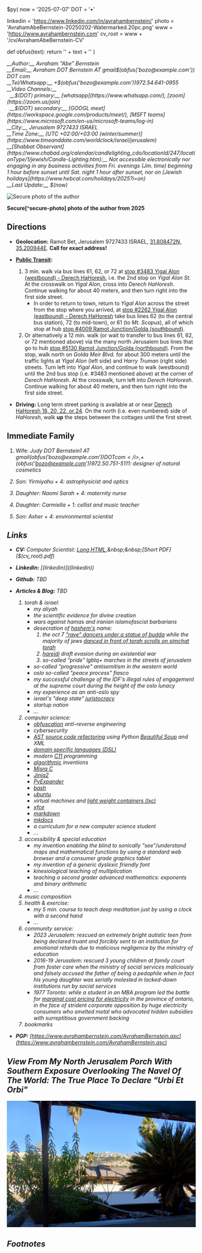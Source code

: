 $py(
now = '2025-07-07'
DOT = '&#x2022;'

linkedin = 'https://www.linkedin.com/in/avrahambernstein/'
photo = 'AvrahamAbeBernstein-20250202-Watermarked.20pc.png'
www = 'https://www.avrahambernstein.com'
cv_root = www + '/cv/AvrahamAbeBernstein-CV'

def obfus(text):
	return '<span class="hide">' + text + '</span>'
)
<address markdown="1">
__Author:__ Avraham "Abe" Bernstein
<br/>__Email:__ Avraham DOT Bernstein AT gmail$(obfus('bozo@example.com')) DOT com
<br/>__Tel/Whatsapp:__ +$(obfus('bozo@example.com'))972.54.641-0955
<br/>__Video Channels:__
<br/>&nbsp;&nbsp;__$(DOT) primary:__ [whatsapp](https://www.whatsapp.com/), [zoom](https://zoom.us/join)
<br/>&nbsp;&nbsp;__$(DOT) secondary:__ [GOOGL meet](https://workspace.google.com/products/meet/), [MSFT teams](https://www.microsoft.com/en-us/microsoft-teams/log-in)
<br/>__City:__ Jerusalem 9727433 ISRAEL
<br/>__Time Zone:__ [UTC +02:00/+03:00 (winter/summer)](https://www.timeanddate.com/worldclock/israel/jerusalem)
<br/>__[Shabbat Observant](https://www.chabad.org/calendar/candlelighting_cdo/locationId/247/locationType/1/jewish/Candle-Lighting.htm):__ Not accessible electronically nor engaging in any business activities from Fri. evenings (Jm. time) beginning 1 hour before sunset until Sat. night 1 hour after sunset, nor on [Jewish holidays](https://www.hebcal.com/holidays/2025?i=on)
<br/>__Last Update:__ $(now)
</address>

![Secure photo of the author]($(photo) "Secure photo of the author from 2025")

__Secure[^secure-photo] photo of the author from 2025__

## Directions

* __Geolocation:__ Ramot Bet, Jerusalem 9727433 ISRAEL, [31.808472N, 35.200944E](https://www.google.com/maps/place/31.808472,35.200944). __Call for exact address!__

* __[Public Transit](https://moovitapp.com/index/en/public_transit-Jerusalem-Israel-site_21889814-1):__ 
	1. 3 min. walk via bus lines 61, 62, or 72 at [stop #3483 Yigal Alon (westbound) - Derech HaHoresh](https://www.google.com/maps/place/Yigal+Allon%2FHaHoresh+Road/@31.8083434,35.2003684,17.13z/data=!4m14!1m7!3m6!1s0x1502d611ce627b0d:0x85b254a042ae21b9!2z15nXkteQ15wg15DXnNeV158v16knJ9eZ!8m2!3d31.808916!4d35.200722!16s%2Fg%2F12hrkrhm8!3m5!1s0x1502d60fc8b79bc7:0x3e3a8a7dc9ab930d!8m2!3d31.810358!4d35.201721!16s%2Fg%2F12hm16kmn?hl=en-US&entry=ttu&g_ep=EgoyMDI1MDQwMS4wIKXMDSoASAFQAw%3D%3D), i.e. the 2nd stop on _Yigal Alon St_. At the crosswalk on _Yigal Alon_, cross into _Derech HaHoresh_. Continue walking for about 40 meters, and then turn right into the first side street.
		* In order to return to town, return to _Yigal Alon_ across the street from the stop where you arrived, at [stop #2262 Yigal Alon (eastbound) - Derech HaHoresh](https://www.google.com/maps/place/Yigal+Allon%2FHaHoresh+Road/@31.8091604,35.2014654,18.58z/data=!4m6!3m5!1s0x1502d60fd7cd4491:0x3d6c0f4d8bc96fac!8m2!3d31.80946!4d35.201637!16s%2Fg%2F12hn7ywtg?hl=en-US&entry=ttu&g_ep=EgoyMDI1MDYzMC4wIKXMDSoASAFQAw%3D%3D) take bus lines 62 (to the central bus station), 72 (to mid-town), or 61 (to _Mt. Scopus_), all of which stop at hub [stop #4009 Ramot Junction/Golda (southbound)](https://www.google.com/maps/place/Ramot+Junction%2FGolda/@31.8087551,35.203711,18.29z/data=!4m14!1m7!3m6!1s0x1502d6055edc8dc9:0x9d0c1ea988bd94c2!2sRamot+Junction%2FGolda!8m2!3d31.809649!4d35.204063!16s%2Fg%2F12jw0jcvm!3m5!1s0x1502d61aa9b0c601:0x72811a6d56863e21!8m2!3d31.80825!4d35.203987!16s%2Fg%2F12hp_pynq?hl=en-US&entry=ttu&g_ep=EgoyMDI1MDYzMC4wIKXMDSoASAFQAw%3D%3D).
	2. Or alternatively a 12 min. walk (or wait to transfer to bus lines 61, 62, or 72 mentioned above) via the many north Jerusalem bus lines that go to hub [stop #5130 Ramot Junction/Golda (northbound)](https://www.google.com/maps/place/Ramot+Junction%2FGolda/@31.8088152,35.2036742,18z/data=!4m5!3m4!1s0x1502d6055edc8dc9:0x9d0c1ea988bd94c2!8m2!3d31.8096483!4d35.2040617?hl=en-US). From the stop, walk north on _Golda Meir Blvd._ for about 300 meters until the traffic lights at _Yigal Alon_ (left side) and _Harry Truman_ (right side) streets. Turn left into _Yigal Alon_, and continue to walk (westbound) until the 2nd bus stop (i.e. #3483 mentioned above) at the corner of _Derech HaHoresh_. At the crosswalk, turn left into _Derech HaHoresh_. Continue walking for about 40 meters, and then turn right into the first side street.

* __Driving:__ Long term street parking is available at or near [Derech HaHoresh 18, 20, 22, or 24](https://www.google.com/maps/place/Derech+Hahoresh+8-30,+Jerusalem/@31.8083226,35.1986383,17z/data=!3m1!4b1!4m14!1m7!3m6!1s0x1502d611ce627b0d:0x85b254a042ae21b9!2z15nXkteQ15wg15DXnNeV158v16knJ9eZ!8m2!3d31.808916!4d35.200722!16s%2Fg%2F12hrkrhm8!3m5!1s0x1502d611cab7eed3:0xb28cfd5d57b34ef6!8m2!3d31.8083226!4d35.2012132!16s%2Fg%2F11g62crx2y?hl=en-US&entry=ttu&g_ep=EgoyMDI1MDQwMS4wIKXMDSoASAFQAw%3D%3D). On the north (i.e. even numbered) side of _HaHoresh_, walk __up__ the steps between the cottages until the first street.

## Immediate Family

1. Wife: <i>Judy DOT Bernstein1 AT gmail$(obfus('bozo@example.com')) DOT com</i>, +$(obfus('bozo@example.com'))972.50.751-5111: designer of natural cosmetics

2. Son: _Yirmiyahu_ + 4: astrophysicist and optics

3. Daughter: _Naomi Sarah_ + 4: maternity nurse

4. Daughter: _Carmiella_ + 1: cellist and music teacher

5. Son: _Asher_ + 4: environmental scientist

## Links

* __CV:__ Computer Scientist: [Long HTML]($(cv_root).html),&nbsp;&nbsp;[Short PDF]($(cv_root).pdf)

* __Linkedin:__ [$(linkedin)]($(linkedin))

* __Github:__ TBD

* __Articles & Blog:__ TBD

	1. torah & israel:
		* my aliyah
		* the scientific evidence for divine creation
		* wars against hamas and iranian islamofascist barbarians
		* desecration of [hashem's](https://www.myjewishlearning.com/article/hashem/) name:
			1. the oct 7 ["rave" dancers under a statue of budda](https://www.catholicsforisrael.com/images/stories/nova_buddha.webp) while the majority of jews [danced in front of torah scrolls on simchat torah](https://www.jpost.com/opinion/article-825795)
			2. [hareidi](https://www.myjewishlearning.com/article/haredim-charedim/) draft evasion during an existential war
			3. so-called "pride" lgbtq+ marches in the streets of jerusalem
		* so-called "progressive" antisemitism in the western world
		* oslo so-called "peace process" fiasco
		* my successful challenge of the IDF's illegal rules of engagement at the supreme court during the height of the oslo lunacy
		* my experience as an anti-oslo spy
		* israel's "deep state" [juristocracy](https://valdaiclub.com/a/highlights/juristocracy-from-the-rule-of-law/)
		* startup nation
		* ...
	2. computer science:
		* [obfuscation](https://en.wikipedia.org/wiki/Obfuscation_(software)) anti-reverse engineering
		* cybersecurity
		* [AST](https://en.wikipedia.org/wiki/AST) [source code refactoring](https://en.wikipedia.org/wiki/Code_refactoring) using Python [Beautiful Soup](https://beautiful-soup-4.readthedocs.io/en/latest/) and XML
		* [domain specific languages (DSL)](https://en.wikipedia.org/wiki/Domain-specific_language)
		* modern [C11](https://en.wikipedia.org/wiki/C11_(C_standard_revision)) programming
		* [algorithmic](https://en.wikipedia.org/wiki/Algorithm) inventions
		* [Misra C](https://en.wikipedia.org/wiki/MISRA_C)
		* [Jinja2](https://jinja.palletsprojects.com/en/stable/)
		* [PyExpander](https://pyexpander.sourceforge.io/)
		* [bash](https://en.wikipedia.org/wiki/Bash_(Unix_shell))
		* [ubuntu](https://en.wikipedia.org/wiki/Ubuntu)
		* virtual machines and [light weight containers (lxc)](https://dev.to/damilola_oladele/get-started-with-lxc-explained-with-installation-guide-4efj)
		* [xfce](https://en.wikipedia.org/wiki/Xfce)
		* [markdown](https://en.wikipedia.org/wiki/Markdown)
		* [mkdocs](https://www.mkdocs.org/)
		* a curriculum for a new computer science student
		* ...
	3. accessibility & special education
		* my invention enabling the blind to sonically "see"/understand maps and mathematical functions by using a standard web browser and a consumer grade graphics tablet
		* my invention of a generic dyslexic friendly font
		* kinesiological teaching of multiplication
		* teaching a second grader advanced mathematics: exponents and binary arithmetic
		* ...
	4. music composition
	5. health & exercise:
		* my 5 min. course to teach deep meditation just by using a clock with a second hand
		* ...
	6. community service:
		* 2023 Jerusalem: rescued an extremely bright autistic teen from being declared truant and forcibly sent to an institution for emotional retards due to malicious negligence by the ministry of education
		* 2016-19 Jerusalem: rescued 3 young children at family court from foster care when the ministry of social services maliciously and falsely accused the father of being a pedophile when in fact his young daughter was serially molested in locked-down institutions run by social services
		* 1977 Toronto: while a student in an MBA program led the battle for [marginal cost pricing for electricity](https://neon.energy/marginal-pricing) in the province of ontario, in the face of strident corporate opposition by huge electricity consumers who smelted metal who advocated hidden subsidies with surreptitious government backing 
	7. bookmarks

* __PGP:__ [https://www.avrahambernstein.com/AvrahamBernstein.asc](https://www.avrahambernstein.com/AvrahamBernstein.asc)

## View From My North Jerusalem Porch With Southern Exposure Overlooking The Navel Of The World: The True Place To Declare "Urbi Et Orbi" 

![View From My Jerusalem Porch](JmViewFromMyPorch_20250706_170242.jpg)

## Footnotes
